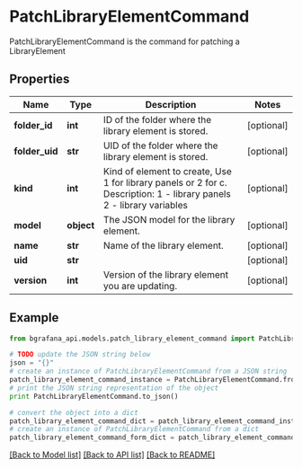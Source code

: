 # PatchLibraryElementCommand

PatchLibraryElementCommand is the command for patching a LibraryElement

## Properties
Name | Type | Description | Notes
------------ | ------------- | ------------- | -------------
**folder_id** | **int** | ID of the folder where the library element is stored. | [optional] 
**folder_uid** | **str** | UID of the folder where the library element is stored. | [optional] 
**kind** | **int** | Kind of element to create, Use 1 for library panels or 2 for c. Description: 1 - library panels 2 - library variables | [optional] 
**model** | **object** | The JSON model for the library element. | [optional] 
**name** | **str** | Name of the library element. | [optional] 
**uid** | **str** |  | [optional] 
**version** | **int** | Version of the library element you are updating. | [optional] 

## Example

```python
from bgrafana_api.models.patch_library_element_command import PatchLibraryElementCommand

# TODO update the JSON string below
json = "{}"
# create an instance of PatchLibraryElementCommand from a JSON string
patch_library_element_command_instance = PatchLibraryElementCommand.from_json(json)
# print the JSON string representation of the object
print PatchLibraryElementCommand.to_json()

# convert the object into a dict
patch_library_element_command_dict = patch_library_element_command_instance.to_dict()
# create an instance of PatchLibraryElementCommand from a dict
patch_library_element_command_form_dict = patch_library_element_command.from_dict(patch_library_element_command_dict)
```
[[Back to Model list]](../README.md#documentation-for-models) [[Back to API list]](../README.md#documentation-for-api-endpoints) [[Back to README]](../README.md)



